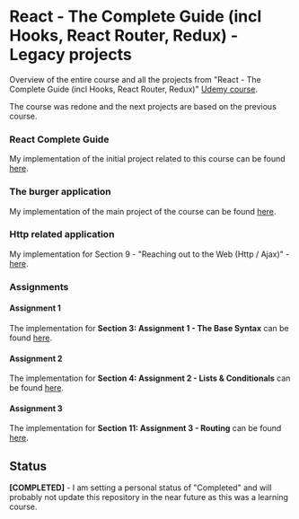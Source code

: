 # React - The Complete Guide (incl Hooks, React Router, Redux) - Legacy projects

Overview of the entire course and all the projects from "React - The Complete Guide (incl Hooks, React Router, Redux)" [Udemy course](https://www.udemy.com/course/react-the-complete-guide-incl-redux/).

The course was redone and the next projects are based on the previous course.

### React Complete Guide
My implementation of the initial project related to this course can be found [here](./CompleteGuide/).

### The burger application
My implementation of the main project of the course can be found [here](./BurgerApp/).

### Http related application
My implementation for Section 9 - "Reaching out to the Web (Http / Ajax)" - [here](./Http/).

### Assignments
#### Assignment 1
The implementation for **Section 3: Assignment 1 - The Base Syntax** can be found [here](https://github.com/mariamihai/udemy-react-assignment1).

#### Assignment 2
The implementation for **Section 4: Assignment 2 - Lists & Conditionals** can be found [here](https://github.com/mariamihai/udemy-react-assignment2).

#### Assignment 3
The implementation for **Section 11: Assignment 3 - Routing** can be found [here](https://github.com/mariamihai/udemy-react-assignment3).

## Status

**[COMPLETED]** - I am setting a personal status of "Completed" and will probably not update this repository in the near future as this was a learning course.